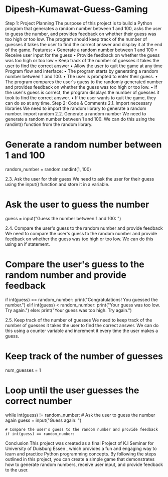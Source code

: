 # Dipesh-Kumawat-Guess-Gaming
Step 1: Project Planning
The purpose of this project is to build a Python program that generates a random number between 1 and 100, asks the user to guess the number, and provides feedback on whether their guess was too high or too low. The program should keep track of the number of guesses it takes the user to find the correct answer and display it at the end of the game.
Features:
•	Generate a random number between 1 and 100
•	Receive user input for the guess
•	Provide feedback on whether the guess was too high or too low
•	Keep track of the number of guesses it takes the user to find the correct answer
•	Allow the user to quit the game at any time
Program flow and interface:
•	The program starts by generating a random number between 1 and 100.
•	The user is prompted to enter their guess.
•	The program compares the user's guess to the randomly generated number and provides feedback on whether the guess was too high or too low.
•	If the user's guess is correct, the program displays the number of guesses it took to find the correct answer.
•	If the user wants to quit the game, they can do so at any time.
Step 2: Code & Comments
2.1. Import necessary libraries
We need to import the random library to generate a random number.
import random
2.2. Generate a random number
We need to generate a random number between 1 and 100. We can do this using the randint() function from the random library.
# Generate a random number between 1 and 100
random_number = random.randint(1, 100)
	
2.3. Ask the user for their guess
We need to ask the user for their guess using the input() function and store it in a variable.
# Ask the user to guess the number
guess = input("Guess the number between 1 and 100: ")

2.4. Compare the user's guess to the random number and provide feedback
We need to compare the user's guess to the random number and provide feedback on whether the guess was too high or too low. We can do this using an if statement.
# Compare the user's guess to the random number and provide feedback
if int(guess) == random_number:
    print("Congratulations! You guessed the number.")
elif int(guess) < random_number:
    print("Your guess was too low. Try again.")
else:
    print("Your guess was too high. Try again.")

2.5. Keep track of the number of guesses
We need to keep track of the number of guesses it takes the user to find the correct answer. We can do this using a counter variable and increment it every time the user makes a guess.
# Keep track of the number of guesses
num_guesses = 1

# Loop until the user guesses the correct number
while int(guess) != random_number:
    # Ask the user to guess the number again
    guess = input("Guess again: ")
    
    # Compare the user's guess to the random number and provide feedback
    if int(guess) == random_number:



Conclusion
This project was created as a final Project of K.I Seminar for University of Duisburg Essen , which provides a fun and engaging way to learn and practice Python programming concepts. By following the steps outlined in this project, you can create a simple game that demonstrates how to generate random numbers, receive user input, and provide feedback to the user.









